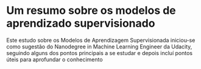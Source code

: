 # Um resumo sobre os modelos de aprendizado supervisionado

Este estudo sobre os Modelos de Aprendizagem Supervisionada iniciou-se como sugestão do Nanodegree in Machine Learning Engineer da Udacity, seguindo alguns dos pontos principais a se estudar e depois incluí pontos úteis para aprofundar o conhecimento
